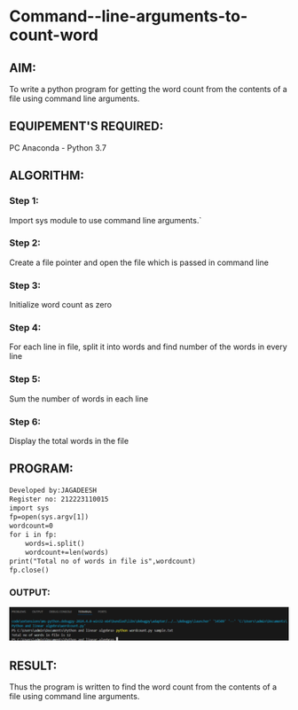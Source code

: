 # Command--line-arguments-to-count-word
## AIM:
To write a python program for getting the word count from the contents of a file using command line arguments.
## EQUIPEMENT'S REQUIRED: 
PC
Anaconda - Python 3.7
## ALGORITHM: 
### Step 1:
Import sys module to use command line arguments.`
### Step 2: 
 Create a file pointer and open the file which is passed in command line
### Step 3: 
Initialize word count as zero
### Step 4:  
For each line in file, split it into words and find number of the words in every line
### Step 5: 
Sum the number of words in each line
### Step 6: 
Display the total words in the file
## PROGRAM:
```
Developed by:JAGADEESH
Register no: 212223110015
import sys
fp=open(sys.argv[1])
wordcount=0
for i in fp:
    words=i.split()
    wordcount+=len(words)
print("Total no of words in file is",wordcount)
fp.close()
```
### OUTPUT:
![alt text](<Screenshot 2024-05-13 032344.png>)
## RESULT:
Thus the program is written to find the word count from the contents of a file using command line arguments.

